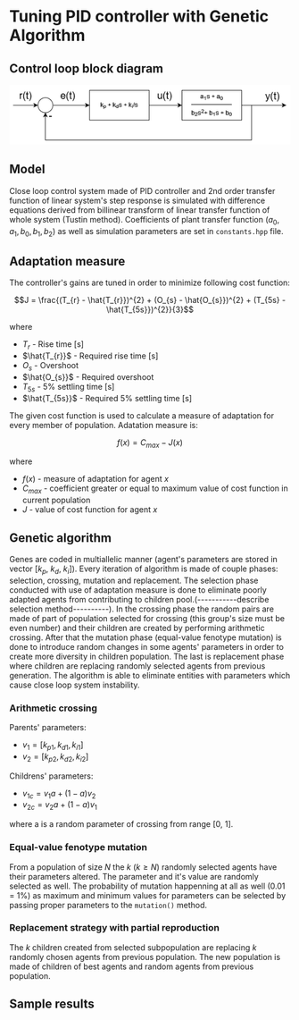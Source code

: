 # Tuning PID controller with Genetic Algorithm

## Control loop block diagram
<p align="center">
  <img src="img/control_loop.png">
</p>

## Model
Close loop control system made of PID controller and 2nd order transfer function of linear system's step response is simulated with difference equations derived from billinear transform of linear transfer function of whole system (Tustin method). Coefficients of plant transfer function ($a_{0}, a_{1}, b_{0}, b_{1}, b_{2}$) as well as simulation parameters are set in `constants.hpp` file.

## Adaptation measure
The controller's gains are tuned in order to minimize following cost function:

$$J = \frac{(T_{r} - \hat{T_{r}})^{2} + (O_{s} - \hat{O_{s}})^{2} + (T_{5s} - \hat{T_{5s}})^{2}}{3}$$

where

- $T_{r}$ - Rise time [s]
- $\hat{T_{r}}$ - Required rise time [s]
- $O_{s}$ - Overshoot
- $\hat{O_{s}}$ - Required overshoot
- $T_{5s}$ - 5% settling time [s]
- $\hat{T_{5s}}$ - Required 5% settling time [s]

The given cost function is used to calculate a measure of adaptation for every member of population. Adatation measure is:

$$ f(x) = C_{max} - J(x) $$

where

- $f(x)$ - measure of adaptation for agent $x$
- $C_{max}$ - coefficient greater or equal to maximum value of cost function in current population
- $J$ - value of cost function for agent $x$

## Genetic algorithm
Genes are coded in multiallelic manner (agent's parameters are stored in vector [$k_{p}$, $k_{d}$, $k_{i}$]). Every iteration of algorithm is made of couple phases: selection, crossing, mutation and replacement. The selection phase conducted with use of adaptation measure is done to eliminate poorly adapted agents from contributing to children pool.(-----------describe selection method----------). In the crossing phase the random pairs are made of part of population selected for crossing (this group's size must be even number) and their children are created by performing arithmetic crossing. After that the mutation phase (equal-value fenotype mutation) is done to introduce random changes in some agents' parameters in order to create more diversity in children population. The last is replacement phase where children are replacing randomly selected agents from previous generation. The algorithm is able to eliminate entities with parameters which cause close loop system instability.

### Arithmetic crossing
Parents' parameters:
- $v_{1} = [k_{p1}, k_{d1}, k_{i1}]$
- $v_{2} = [k_{p2}, k_{d2}, k_{i2}]$

Childrens' parameters:
- $v_{1c} = v_{1}a + (1-a)v_{2}$
- $v_{2c} = v_{2}a + (1-a)v_{1}$

where a is a random parameter of crossing from range [0, 1].

### Equal-value fenotype mutation
From a population of size $N$ the $k$ ($k \ge N$) randomly selected agents have their parameters altered. The parameter and it's value are randomly selected as well. The probability of mutation happenning at all as well (0.01 = 1%) as maximum and minimum values for parameters can be selected by passing proper parameters to the `mutation()` method.

### Replacement strategy with partial reproduction
The $k$ children created from selected subpopulation are replacing $k$ randomly chosen agents from previous population. The new population is made of children of best agents and random agents from previous population.

## Sample results